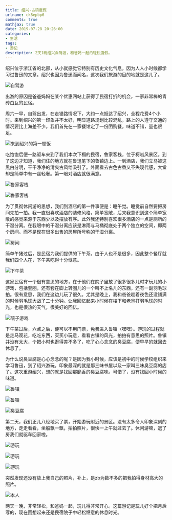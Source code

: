 ```yaml
---
title: 绍兴-古镇度假
urlname: ck8epbp6
comments: true
mathjax: true
date: 2019-07-28 20:26:00
categories:
- 生活
tags:
- 游记
description: 2天1晚绍兴自驾游，和爸妈一起的轻松度假。
---
```


绍兴位于浙江省的北部，从小就感觉它特别有历史文化气息，因为人人小时候都学习过鲁迅的文章。绍兴也因为鲁迅而闻名，这次我们旅游的目的地就是这儿了。

![自驾游](/images/绍兴/地图.jpg)

出游的原因是爸爸妈妈在某个优惠网站上获得了民宿打折的机会，一家非常棒的青砖白瓦的民宿。

周六一早，自驾出发，在走错路情况下，大约一点抵达了绍兴，全程花费4个小时。来到绍兴的第一印象并不太好，明显道路规划比较混乱，路上的人遵守交通的情况要比上海差不少。我们首先在一家餐馆定了一份团购餐，味道不错，量也很足。

![来到绍兴的第一顿饭](/images/绍兴/午饭.jpg)

吃饱饱后便一路驱车来到了我们本次下榻的民宿，鲁家客栈，位于柯岩风景区。到了这边才知道，我们住的地方就在鲁迅笔下的鲁镇边上。一到酒店，我们立马被这黑白分明，干干净净的清爽古风给吸引了。外面看去古色古香又不失现代感，大堂却是简单中有一丝轻奢。第一眼对酒店就很满意。

![鲁家客栈](/images/绍兴/鲁家客栈1.jpg)

![鲁家客栈](/images/绍兴/鲁家客栈2.jpg)

为了贯彻休闲游的思想，我们到酒店的第一件事便是：睡午觉。睡觉前自然要把房间先拍一拍。我一直很喜欢酒店的装修风格，简单宽敞，后来我意识到这个简单宽敞的感觉来源于东西少以及摆放有序。此外我还特别喜欢很多酒店的一点是厕所的干湿分离。在我眼中的干湿分离应该是淋雨与马桶彻底处于两个独立的空间，即两个房间。而不是现在很多出售的房屋所号称的干湿分离。

![房间](/images/绍兴/房间.jpg)

简单午猪过后，是民宿为我们提供的下午茶。由于人也不是很多，因此整个餐厅就我们四个人在，下午茶吃得十分惬意。

![下午茶](/images/绍兴/下午茶.jpg)

这家民宿有一个很有意思的地方，在于他们在院子里放了很多很多儿时才玩儿的小游戏，包括套圈，还有套在脚上转圈儿的一个叫不上名儿的东西，还有一副羽毛球拍。很有意思，我们在这边儿玩了很久。尤其是晚上，我和爸爸趁着夜色还没铺满的时候羽毛球大战了二十分钟。让我回忆起来小时候在楼下和老爸打羽毛球的时光，也是很热的天气，很美好的回忆。

![院子游戏](/images/绍兴/院子游戏.jpg)

下午茶过后，六点之后，便可以不用门票，免费进入鲁镇（嘿嘿）。游玩的过程就是走马观花，吃吃东西，买买小玩意，看看古镇的风光，拍拍有意思的照片。鲁镇并没有太大，个把小时也逛得差不多了，吃了心心念念的臭豆腐，便早早的就回去休息了。

为什么说臭豆腐是心心念念的呢？是因为我小时候，应该是初中的时候学校组织来学习鲁迅，到了绍兴游玩。印象最深的就是那三味书屋以及一家叫三味臭豆腐的店了。这次重游绍兴，想的就是找回那脆香的臭豆腐味。可惜了，没有找回小时候的味道。

![鲁镇](/images/绍兴/鲁镇1.jpg)

![鲁镇](/images/绍兴/鲁镇2.jpg)

![臭豆腐](/images/绍兴/臭豆腐.jpg)

第二天，我们正儿八经地买了票，开始游玩附近的景区。没有太多令人印象深刻的地方，走走看看，坐船飘一飘，拍拍照片，很快一上午就过去了。休闲游嘛，退了房我们就驱车回家啦。

![游玩](/images/绍兴/游玩1.jpg)

![游玩](/images/绍兴/游玩2.jpg)

![游玩](/images/绍兴/游玩2.jpg)

突然发现还没有放上我自己的照片，补上，是zb为数不多的把我拍得身材高大的照片。

![本人](/images/绍兴/本人.jpg)

两天一晚，非常轻松，和爸妈一起，玩儿得非常开心。这篇游记是玩儿好个把月后写的，现在回想起来还是民宿院子中轻松惬意的休息时光。